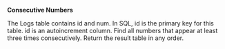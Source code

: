 **Consecutive Numbers**

The Logs table contains id and num.
In SQL, id is the primary key for this table.
id is an autoincrement column.
Find all numbers that appear at least three times consecutively.
Return the result table in any order.
